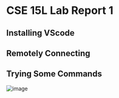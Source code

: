 # CSE 15L Lab Report 1

## Installing VScode

## Remotely Connecting

## Trying Some Commands

![image](https://user-images.githubusercontent.com/98847913/230797124-d390eab2-7fea-4460-b5f8-32685dcc8d63.png)

